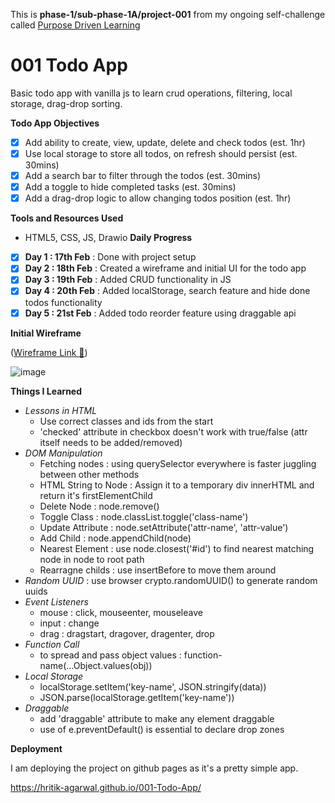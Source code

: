 This is **phase-1/sub-phase-1A/project-001** from my ongoing self-challenge called [Purpose Driven Learning](https://github.com/hritik-agarwal/purpose-driven-learning/blob/main/README.md)

# 001 Todo App

Basic todo app with vanilla js to learn crud operations, filtering, local storage, drag-drop sorting.

**Todo App Objectives**

- [X] Add ability to create, view, update, delete and check todos (est. 1hr)
- [X] Use local storage to store all todos, on refresh should persist (est. 30mins)
- [X] Add a search bar to filter through the todos (est. 30mins)
- [X] Add a toggle to hide completed tasks (est. 30mins)
- [X] Add a drag-drop logic to allow changing todos position (est. 1hr)

**Tools and Resources Used**

- HTML5, CSS, JS, Drawio
**Daily Progress**

* [X] **Day 1 : 17th Feb** : Done with project setup
* [X] **Day 2 : 18th Feb** : Created a wireframe and initial UI for the todo app
* [X] **Day 3 : 19th Feb** : Added CRUD functionality in JS
* [X] **Day 4 : 20th Feb** : Added localStorage, search feature and hide done todos functionality
* [X] **Day 5 : 21st Feb** : Added todo reorder feature using draggable api

**Initial Wireframe**

([Wireframe Link 🔗](https://viewer.diagrams.net/?tags=%7B%7D&lightbox=1&target=blank&highlight=0000ff&edit=_blank&layers=1&nav=1&dark=0#R%3Cmxfile%3E%3Cdiagram%20name%3D%22Page-1%22%20id%3D%22vmyFimj8aLDsVH5j3-9g%22%3E7Zpdj6M2FIZ%2FTaTdi4n4CIRcTpKZbqWOWmladdWbymAHrBjMgtNk%2ButrY0MAOzOdTgJU2nABHNtgP37tcxwzczfp6YcC5MkThYjMHAueZu525ji2Z9n8JCwv0rIKVtIQFxiqTGfDM%2F4bKaOlrAcMUdnJyCglDOddY0SzDEWsYwNFQY%2FdbDtKum%2FNQYw0w3MEiG79HUOWSGvgLM%2F2LwjHSf1m21ftS0GdWbWkTACkx5bJfZi5m4JSJq%2FS0wYRAa%2FmIss9XkhtKlagjP2bAvgP9lQcwbfdw%2FbOttP0629%2F2nfqKX8BclANVpVlLzWBY4IZes5BJO6PvJdn7jphKeF3Nr8EZS657%2FAJ8Vetd5iQDSW0qIq7O08cwk4z1rLLH7eXrKB71Erxqx9PUXVDBUOni422G5Rcg4imiBUvPIsq4HiyRK0%2B1RfHc1cul8qWtLqxMQIln7h58pkwv1CQ3wHc0YCntECVqiEt5%2FP5h%2FlfgZrtLeddcI7dWFrsPNvT2TXGq7NzDWL1CVPa6lDzvx1onXBXVrPKPc%2FAIZwqRHU6v4rF%2BYnXzgepYJuFZS5TiMzxKJ8uM9bmMgfZu95ohSDaxwU9ZPAukmIX6awAWVn3zLqayJo0IqDeQVDsPxVx%2BIlLknOz6tNneRYpjufJm%2FbF58%2FGlv7KdcYz3Od5q4WyNXULewKs6iykVentDTn2Rj%2F0UAAXplEeOKF7rVFu18NVqdV29XG%2BWJnG%2Ba2G%2BUKTajW0rWcEiijhF7IbPkL6BtwcEzfbwM29FTfv4hDnAsJ71FOxLalyL1qWnJtj%2FXxgbVl3yryC2xoHt8EdLYIhcfsabgVWyfUBYgZCIvzTI0Y8dJoaQtek2EERLi8hdCXCH7OSgco7bRFBDE0P4XJshMElhAuJcFuAOFYyfGPeHAdhM0eOhnClz5s8hBBRRB9VQtPwUL7bkSObu%2FKlyZGv%2FKULbuTITWBdf0Cu9ftbYL%2F%2Bd6ZXIOTbizd9yLCE9CXktAiZXMSwhPQ13wcI9ZfXQYSiyDQuw8BbeNaNmBp8xrBM9bXgtFQ3%2FsylL0E%2B6hJuMMGPLyTDimOCmEafw%2FSVwgQxje8M9dWAWEKNCslbBhObmfR4f3KQxp%2BX9Ij%2BY5D6ccMO%2Bea4AS5XoXWluEHDOvY85ujx%2FOS0N%2Fos5ughvQaohaDZ2BKigaBMmpU4T8lF%2FvQUi93BeUgp43oD%2BTxKULQP6YljWRMQIvILLTHDNOO5C9nEtYCKI0B%2B6qWnGEJRjTUgOBYGgnbt%2FPfK3OTjL4cYdXaftg%2Fi0IdFZd5ye1XBc0N4%2F%2BMs5nfeOe0RC6yilGUF3uPmnPJcjal6oImfeMYesShRD7yCbJot0tfm9SH%2Fg6hV8l02%2FyfZGD3doLIxbet9l83UZWPy5IPKxrC%2B7cumI49LHd%2Fr176K4hSSRkBavJTRDOn9urbE0WSuPxwR8tO26zsddd3Aot9nxsBi0D7TF9tfMBR%2F628FRy0IG3g71At6vAwaN30tcjte%2Bqp7UyDw6ibSQKhWXVR%2BMDYqfeUtN4%2FuIZxNdLvdBG3hXIcavz1%2FWlaltT7Qcx%2F%2BAQ%3D%3D%3C%2Fdiagram%3E%3C%2Fmxfile%3E))

![image](https://github.com/user-attachments/assets/ee5b5281-c9fc-4e2b-9c3b-c22aaa01b505)


**Things I Learned**

- *Lessons in HTML*
  - Use correct classes and ids from the start
  - 'checked' attribute in checkbox doesn't work with true/false (attr itself needs to be added/removed)
- *DOM Manipulation*
  - Fetching nodes : using querySelector everywhere is faster juggling between other methods
  - HTML String to Node : Assign it to a temporary div innerHTML and return it's firstElementChild
  - Delete Node : node.remove()
  - Toggle Class : node.classList.toggle('class-name')
  - Update Attribute : node.setAttribute('attr-name', 'attr-value')
  - Add Child : node.appendChild(node)
  - Nearest Element : use node.closest('#id') to find nearest matching node in node to root path
  - Rearragne childs : use insertBefore to move them around
- *Random UUID* : use browser crypto.randomUUID() to generate random uuids
- *Event Listeners*
  - mouse : click, mouseenter, mouseleave
  - input : change
  - drag : dragstart, dragover, dragenter, drop
- *Function Call*
  - to spread and pass object values : function-name(...Object.values(obj))
- *Local Storage*
  - localStorage.setItem('key-name', JSON.stringify(data))
  - JSON.parse(localStorage.getItem('key-name'))
- *Draggable*
  - add 'draggable' attribute to make any element draggable
  - use of e.preventDefault() is essential to declare drop zones
 
**Deployment**

I am deploying the project on github pages as it's a pretty simple app. 

https://hritik-agarwal.github.io/001-Todo-App/

